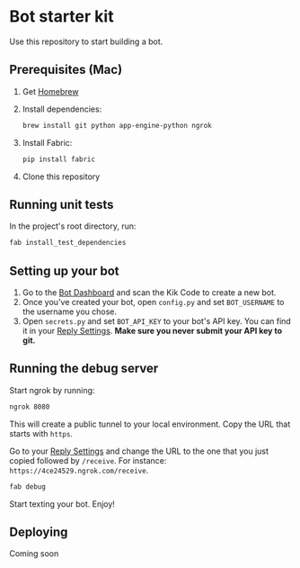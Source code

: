 # Bot starter kit

Use this repository to start building a bot.

## Prerequisites (Mac)

1. Get [Homebrew](http://brew.sh/)
2. Install dependencies:

    ```sh
    brew install git python app-engine-python ngrok
    ```

3. Install Fabric:

    ```sh
    pip install fabric
    ```

4. Clone this repository

## Running unit tests

In the project's root directory, run:

```sh
fab install_test_dependencies
```

## Setting up your bot

1. Go to the [Bot Dashboard](https://engine.kik.com) and scan the Kik Code to create a new bot.
2. Once you've created your bot, open `config.py` and set `BOT_USERNAME` to the username you chose.
3. Open `secrets.py` and set `BOT_API_KEY` to your bot's API key. You can find it in your [Reply Settings](https://engine.kik.com/#/engine).
   **Make sure you never submit your API key to git.**

## Running the debug server

Start ngrok by running:
```sh
ngrok 8080
```
This will create a public tunnel to your local environment. Copy the URL that starts with `https`.

Go to your [Reply Settings](https://engine.kik.com/#/engine) and change the URL to the one that you just copied followed by `/receive`.
For instance: `https://4ce24529.ngrok.com/receive`.

```sh
fab debug
```

Start texting your bot. Enjoy!

## Deploying

Coming soon
